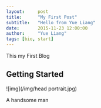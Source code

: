 ```yaml
---
layout:     post
title:      "My First Post"
subtitle:   "Hello from Yue Liang"
date:       2015-11-23 12:00:00
author:     "Yue Liang"
tags: [bio, start]
---
```


This my First Blog

<h2 class="section-heading">Getting Started</h2>

![img](/img/head portrait.jpg)

<span class="caption text-muted">A handsome man</span>